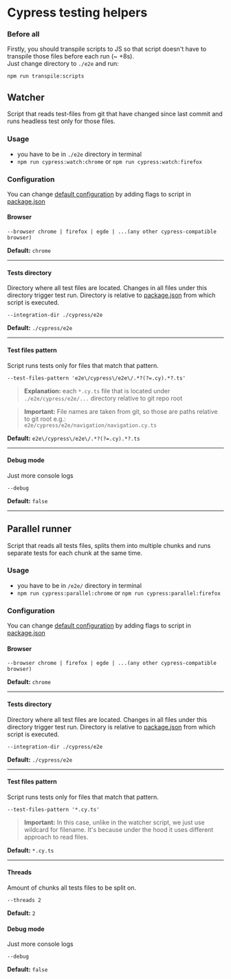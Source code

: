 # Cypress testing helpers

### Before all

Firstly, you should transpile scripts to JS so that script doesn't have to transpile those files before each run (~
+8s).  
Just change directory to `./e2e` and run:

```
npm run transpile:scripts
```

## Watcher

Script that reads test-files from git that have changed since last commit and runs headless test only for those files.

### Usage

- you have to be in `./e2e` directory in terminal
- `npm run cypress:watch:chrome` or `npm run cypress:watch:firefox`

### Configuration

You can change [default configuration](scripts/watcher/watcher.config.ts) by adding flags to script in
[package.json](package.json)

#### Browser

```
--browser chrome | firefox | egde | ...(any other cypress-compatible browser)
```

**Default:** `chrome`

---

#### Tests directory

Directory where all test files are located. Changes in all files under this directory trigger test run. Directory is
relative to [package.json](package.json) from which script is executed.

```
--integration-dir ./cypress/e2e
```

**Default:** `./cypress/e2e`

---

#### Test files pattern

Script runs tests only for files that match that pattern.

```
--test-files-pattern 'e2e\/cypress\/e2e\/.*?(?=.cy).*?.ts'
```

> **Explanation:** each `*.cy.ts` file that is located under `./e2e/cypress/e2e/...` directory relative to git repo root

> **Important:** File names are taken from git, so those are paths relative to git root e.g.:  
> `e2e/cypress/e2e/navigation/navigation.cy.ts`

**Default:** `e2e\/cypress\/e2e\/.*?(?=.cy).*?.ts`

---

#### Debug mode

Just more console logs

```
--debug
```

**Default:** `false`

---

## Parallel runner

Script that reads all tests files, splits them into multiple chunks and runs separate tests for each chunk at the same
time.

### Usage

- you have to be in `/e2e/` directory in terminal
- `npm run cypress:parallel:chrome` or `npm run cypress:parallel:firefox`

### Configuration

You can change [default configuration](scripts/parallelRunner/parallelRunner.config.ts) by adding flags to script in
[package.json](package.json)

#### Browser

```
--browser chrome | firefox | egde | ...(any other cypress-compatible browser)
```

**Default:** `chrome`

---

#### Tests directory

Directory where all test files are located. Changes in all files under this directory trigger test run. Directory is
relative to [package.json](package.json) from which script is executed.

```
--integration-dir ./cypress/e2e
```

**Default:** `./cypress/e2e`

---

#### Test files pattern

Script runs tests only for files that match that pattern.

```
--test-files-pattern '*.cy.ts'
```

> **Important:** In this case, unlike in the watcher script, we just use wildcard for filename. It's because under the
> hood it uses different approach to read files.

**Default:** `*.cy.ts`

---

#### Threads

Amount of chunks all tests files to be split on.

```
--threads 2
```

**Default:** `2`

#### Debug mode

Just more console logs

```
--debug
```

**Default:** `false`
